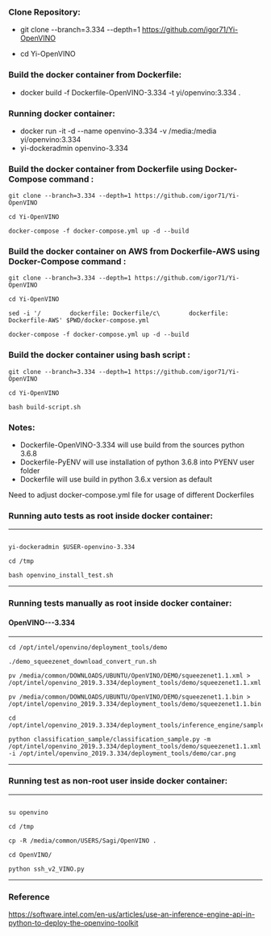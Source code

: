 ### Clone Repository:

*  git clone --branch=3.334 --depth=1 https://github.com/igor71/Yi-OpenVINO 

*  cd Yi-OpenVINO

### Build the docker container from Dockerfile: ###

* docker build -f Dockerfile-OpenVINO-3.334 -t yi/openvino:3.334 .

### Running docker container: ###

* docker run -it -d  --name openvino-3.334 -v /media:/media yi/openvino:3.334
* yi-dockeradmin openvino-3.334

### Build the docker container from Dockerfile using Docker-Compose command : ###

~~~
git clone --branch=3.334 --depth=1 https://github.com/igor71/Yi-OpenVINO

cd Yi-OpenVINO

docker-compose -f docker-compose.yml up -d --build

~~~


### Build the docker container on AWS from Dockerfile-AWS using Docker-Compose command : ###

~~~
git clone --branch=3.334 --depth=1 https://github.com/igor71/Yi-OpenVINO

cd Yi-OpenVINO

sed -i '/        dockerfile: Dockerfile/c\        dockerfile: Dockerfile-AWS' $PWD/docker-compose.yml

docker-compose -f docker-compose.yml up -d --build

~~~

### Build the docker container using bash script : ###

~~~
git clone --branch=3.334 --depth=1 https://github.com/igor71/Yi-OpenVINO

cd Yi-OpenVINO

bash build-script.sh

~~~


### Notes:
* Dockerfile-OpenVINO-3.334 will use build from the sources python 3.6.8
* Dockerfile-PyENV will use installation of python 3.6.8 into PYENV user folder
* Dockerfile will use build in python 3.6.x version as default

Need to adjust docker-compose.yml file for usage of different Dockerfiles


### Running auto tests as root inside docker container: ###

---------------------------------------------------
~~~

yi-dockeradmin $USER-openvino-3.334

cd /tmp

bash openvino_install_test.sh

~~~
---------------------------------------------------


### Running tests manually as root inside docker container: ###

#### OpenVINO---3.334 ####

---------------------------------------------------
~~~
cd /opt/intel/openvino/deployment_tools/demo

./demo_squeezenet_download_convert_run.sh

pv /media/common/DOWNLOADS/UBUNTU/OpenVINO/DEMO/squeezenet1.1.xml > /opt/intel/openvino_2019.3.334/deployment_tools/demo/squeezenet1.1.xml

pv /media/common/DOWNLOADS/UBUNTU/OpenVINO/DEMO/squeezenet1.1.bin > /opt/intel/openvino_2019.3.334/deployment_tools/demo/squeezenet1.1.bin

cd /opt/intel/openvino_2019.3.334/deployment_tools/inference_engine/samples/python_samples

python classification_sample/classification_sample.py -m /opt/intel/openvino_2019.3.334/deployment_tools/demo/squeezenet1.1.xml -i /opt/intel/openvino_2019.3.334/deployment_tools/demo/car.png

~~~
---------------------------------------------------

### Running test as non-root user inside docker container: ###

---------------------------------------------------
~~~

su openvino

cd /tmp

cp -R /media/common/USERS/Sagi/OpenVINO .

cd OpenVINO/

python ssh_v2_VINO.py

~~~
---------------------------------------------------

### Reference ###

https://software.intel.com/en-us/articles/use-an-inference-engine-api-in-python-to-deploy-the-openvino-toolkit
